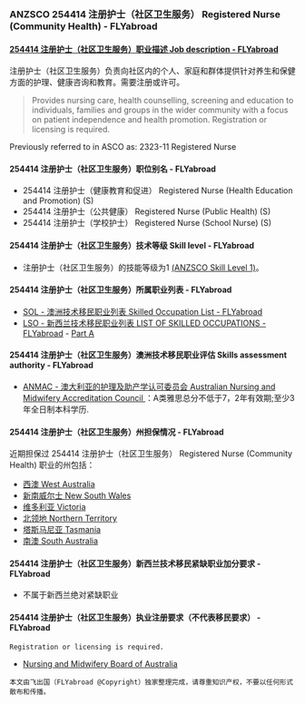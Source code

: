 ### ANZSCO 254414 注册护士（社区卫生服务） Registered Nurse (Community Health) - FLYabroad ###

####  [254414 注册护士（社区卫生服务）职业描述 Job description - FLYabroad](http://www.flyabroadvisa.com/anzsco/2544.html#254414)

注册护士（社区卫生服务）负责向社区内的个人、家庭和群体提供针对养生和保健方面的护理、健康咨询和教育。需要注册或许可。 

> Provides nursing care, health counselling, screening and education to individuals, families and groups in the wider community with a focus on patient independence and health promotion. Registration or licensing is required.

Previously referred to in ASCO as:
2323-11 Registered Nurse

#### 254414 注册护士（社区卫生服务）职位别名 - FLYabroad
 
- 254414 注册护士（健康教育和促进） Registered Nurse (Health Education and Promotion) (S)
- 254414 注册护士（公共健康） Registered Nurse (Public Health) (S)
- 254414 注册护士（学校护士） Registered Nurse (School Nurse) (S)

#### 254414 注册护士（社区卫生服务）技术等级 Skill level - FLYabroad

- 注册护士（社区卫生服务）的技能等级为1 [(ANZSCO Skill Level 1)](http://www.flyabroadvisa.com/anzsco/)。

#### 254414 注册护士（社区卫生服务）所属职业列表 - FLYabroad

- [SOL - 澳洲技术移民职业列表 Skilled Occupation List - FLYabroad](http://www.flyabroadvisa.com/sol/)
- [LSO - 新西兰技术移民职业列表 LIST OF SKILLED OCCUPATIONS - FLYabroad](http://nz.flyabroadvisa.com/lso/) - [Part A](parta)

#### 254414 注册护士（社区卫生服务）澳洲技术移民职业评估 Skills assessment authority - FLYabroad

- [ANMAC - 澳大利亚的护理及助产学认可委员会 Australian Nursing and Midwifery Accreditation Council ](http://www.flyabroadvisa.com/ass/anmac.html)：A类雅思总分不低于7，2年有效期;至少3年全日制本科学历.

#### 254414 注册护士（社区卫生服务）州担保情况 - FLYabroad

近期担保过 254414 注册护士（社区卫生服务） Registered Nurse (Community Health) 职业的州包括：

- [西澳 West Australia](http://www.flyabroadvisa.com/zdb/wa.html)
- [新南威尔士 New South Wales](http://www.flyabroadvisa.com/zdb/nsw.html)
- [维多利亚 Victoria](http://www.flyabroadvisa.com/zdb/vic.html)
- [北领地 Northern Territory](http://www.flyabroadvisa.com/zdb/nt.html)
- [塔斯马尼亚 Tasmania](http://www.flyabroadvisa.com/zdb/tas.html)
- [南澳 South Australia](http://www.flyabroadvisa.com/zdb/sa.html)

#### 254414 注册护士（社区卫生服务）新西兰技术移民紧缺职业加分要求 - FLYabroad

- 不属于新西兰绝对紧缺职业

#### 254414 注册护士（社区卫生服务）执业注册要求（不代表移民要求） - FLYabroad

    Registration or licensing is required.

- [Nursing and Midwifery Board of Australia ](http://www.nursingmidwiferyboard.gov.au/)

`本文由飞出国（FLYabroad @Copyright）独家整理完成，请尊重知识产权，不要以任何形式散布和传播。`